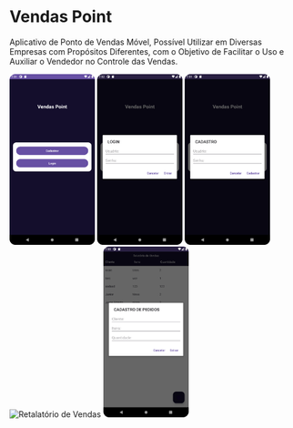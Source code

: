# Vendas Point
<p>
Aplicativo de Ponto de Vendas Móvel, Possível Utilizar em Diversas Empresas com Propósitos Diferentes, com o Objetivo de Facilitar o Uso e Auxiliar o Vendedor no Controle das Vendas.
</p>
<div>
<img src="Tela Inicial.png" alt="Tela Inicial" width="150" height="300">
<img src="Tela de Login.png" alt="Tela de Login" width="150" height="300">  <img src="Tela de Cadastro.png" alt="Tela de Cadastro" width="150" height="300">
<img src="Retalatório de Vendas.png" alt="Retalatório de Vendas" width="150" height="300"> <img src="Cadastro de Pedidos.png" alt="Cadastro de Pedidos" width="150" height="300">   
</div>

